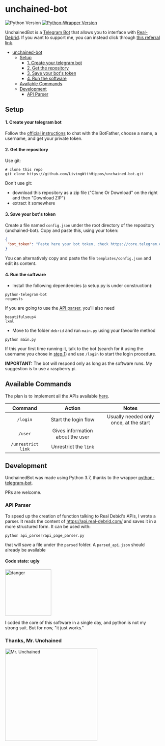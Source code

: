 # unchained-bot
![Python Version](https://img.shields.io/badge/python-3.5+-brightgreen)
[![Python-Wrapper Version](https://img.shields.io/badge/python--telegram--bot-12.4.2-blue)](https://github.com/python-telegram-bot/python-telegram-bot)


UnchainedBot is a [Telegram Bot](https://core.telegram.org/bots) that allows you to interface with [Real-Debrid](https://real-debrid.com/). If you want to support me, you can instead click through [this referral link](http://real-debrid.com/?id=78841).

- [unchained-bot](#unchained-bot)
  * [Setup](#setup)
      - [1. Create your telegram bot](#1-create-your-telegram-bot)
      - [2. Get the repository](#2-get-the-repository)
      - [3. Save your bot's token](#3-save-your-bot-s-token)
      - [4. Run the software](#4-run-the-software)
  * [Available Commands](#available-commands)
  * [Development](#development)
    + [API Parser](#api-parser)



## Setup

#### 1. Create your telegram bot

Follow the [official instructions](https://core.telegram.org/bots#6-botfather) to chat with the BotFather, choose a name, a username, and get your private token. 

#### 2. Get the repository

Use git:
```shell script
# clone this repo
git clone https://github.com/LivingWithHippos/unchained-bot.git
```
Don't use git:
* download this repository as a zip file ("Clone Or Download" on the right and then "Download ZIP")
* extract it somewhere

####  3. Save your bot's token
 Create a file named `config.json` under the root directory of the repository (unchained-bot).
 Copy and paste this, using your token:
 
 ```json
{
  "bot_token": "Paste here your bot token, check https://core.telegram.org/bots#6-botfather"
}
```
You can alternatively copy and paste the file `templates/config.json` and edit its content.

####  4. Run the software

- Install the following dependencies (a setup.py is under construction):

```shell script
python-telegram-bot
requests
```
If you are going to use the [API parser,](#api-parser) you'll also need

```shell script
beautifulsoup4
lxml
```

- Move to the folder `debrid` and run `main.py` using your favourite method
```shell script
python main.py
```

If this your first time running it, talk to the bot (search for it using the username you chose in [step 1](1.-create-your-telegram-bot)) and use `/login` to start the login procedure.

**IMPORTANT:**
The bot will respond only as long as the software runs. My suggestion is to use a raspberry pi.

## Available Commands
The plan is to implement all the APIs available [here](https://api.real-debrid.com/).

| Command  | Action  | Notes   |
|:---:|:---:|:---:|
| `/login`  | Start the login flow  | Usually needed only once, at the start  |
| `/user`  | Gives information about the user  |   |
|  `/unrestrict link` | Unrestrict the `link`  |   |

## Development

UnchainedBot was made using Python 3.7, thanks to the wrapper [python-telegram-bot](https://github.com/python-telegram-bot/python-telegram-bot).

PRs are welcome.

### API Parser


To speed up the creation of function talking to Real Debid's APIs, I wrote a parser. It reads the content of https://api.real-debrid.com/ and saves it in a more structured form.
It can be used with:

`python api_parser/api_page_parser.py` 

that will save a file under the `parsed` folder. A `parsed_api.json` should already be available

#### Code state: ugly

<a href="https://ibb.co/s21dMZq"><img src="https://i.ibb.co/f2NzPsH/danger.png" width=150 alt="danger" border="0"></a>

I coded the core of this software in a single day, and python is not my strong suit. But for now, "it just works."

### Thanks, Mr. Unchained
<a href="https://imgbb.com/"><img src="https://i.ibb.co/grzjQsT/Oliva.jpg" width=300 alt="Mr. Unchained" border="0"></a>
